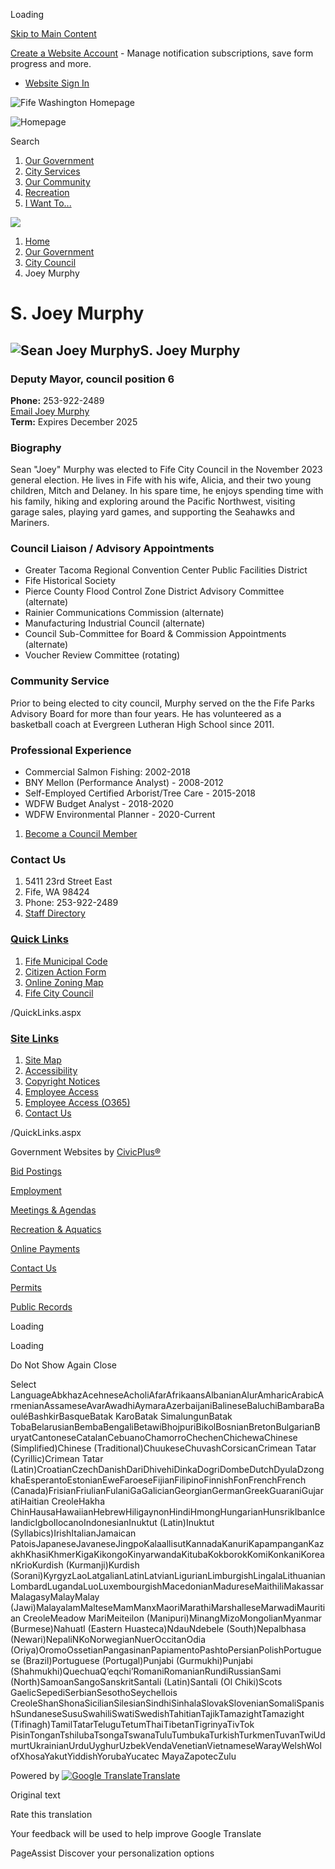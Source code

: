 Loading

[Skip to Main Content](https://www.fifewa.gov/187/1751/Joey-Murphy/)

[Create a Website Account](https://www.fifewa.gov/MyAccount/ProfileCreate) - Manage notification subscriptions, save form progress and more.   

- [Website Sign In](https://www.fifewa.gov/MyAccount)

![Fife Washington Homepage](https://www.fifewa.gov/ImageRepository/Document?documentID=5881)

![Homepage](https://www.fifewa.gov/ImageRepository/Document?documentID=1643)

Search

1. [Our Government](https://www.fifewa.gov/27/Our-Government)
2. [City Services](https://www.fifewa.gov/101/City-Services)
3. [Our Community](https://www.fifewa.gov/31/Our-Community)
4. [Recreation](https://www.fifewa.gov/35/Recreation)
5. [I Want To...](https://www.fifewa.gov/9/I-Want-To)

<!--THE END-->

![](https://www.fifewa.gov/ImageRepository/Document?documentID=6118)

1. [Home](https://www.fifewa.gov)
2. [Our Government](https://www.fifewa.gov/27/Our-Government)
3. [City Council](https://www.fifewa.gov/170/City-Council)
4. Joey Murphy

# S. Joey Murphy

## ![Sean Joey Murphy](https://www.fifewa.gov/ImageRepository/Document?documentId=5529)S. Joey Murphy

### Deputy Mayor, council position 6

**Phone:** 253-922-2489  
[Email Joey Murphy](mailto:smurphy@cityoffife.org)  
**Term:** Expires December 2025 

### Biography

Sean "Joey" Murphy was elected to Fife City Council in the November 2023 general election. He lives in Fife with his wife, Alicia, and their two young children, Mitch and Delaney. In his spare time, he enjoys spending time with his family, hiking and exploring around the Pacific Northwest, visiting garage sales, playing yard games, and supporting the Seahawks and Mariners.

### Council Liaison / Advisory Appointments

- Greater Tacoma Regional Convention Center Public Facilities District
- Fife Historical Society
- Pierce County Flood Control Zone District Advisory Committee (alternate)
- Rainier Communications Commission (alternate)
- Manufacturing Industrial Council (alternate)
- Council Sub-Committee for Board &amp; Commission Appointments (alternate)
- Voucher Review Committee (rotating)

### Community Service

Prior to being elected to city council, Murphy served on the the Fife Parks Advisory Board for more than four years. He has volunteered as a basketball coach at Evergreen Lutheran High School since 2011.

### Professional Experience

- Commercial Salmon Fishing: 2002-2018
- BNY Mellon (Performance Analyst) - 2008-2012
- Self-Employed Certified Arborist/Tree Care - 2015-2018
- WDFW Budget Analyst - 2018-2020
- WDFW Environmental Planner - 2020-Current

<!--THE END-->

1. [Become a Council Member](https://www.fifewa.gov/595/Become-a-Council-Member)

<!--THE END-->

### Contact Us

1. 5411 23rd Street East
2. Fife, WA 98424
3. Phone: 253-922-2489
4. [Staff Directory](https://www.fifewa.gov/directory.aspx)

### [Quick Links](https://www.fifewa.gov/QuickLinks.aspx?CID=47)

1. [Fife Municipal Code](https://www.codepublishing.com/WA/Fife)
2. [Citizen Action Form](https://www.cityoffife.org/592/Complete-a-Citizen-Action-Form)
3. [Online Zoning Map](https://cityoffife.maps.arcgis.com/apps/webappviewer/index.html?id=cb861816549849298661a937bb6b3e0a)
4. [Fife City Council](https://www.cityoffife.org/170/City-Council)

/QuickLinks.aspx

### [Site Links](https://www.fifewa.gov/QuickLinks.aspx?CID=11)

1. [Site Map](https://www.fifewa.gov/sitemap)
2. [Accessibility](https://www.fifewa.gov/Accessibility)
3. [Copyright Notices](https://www.fifewa.gov/site/copyright)
4. [Employee Access](https://mail.cityoffife.org/owa)
5. [Employee Access (O365)](https://outlook.office365.com/owa/fifewa.gov)
6. [Contact Us](https://www.fifewa.gov/directory.aspx)

/QuickLinks.aspx

Government Websites by [CivicPlus®](https://connect.civicplus.com/referral)

[Bid Postings](https://www.fifewa.gov/bids.aspx)

[Employment](https://www.fifewa.gov/326/Apply-for-a-Job)

[Meetings &amp; Agendas](https://www.fifewa.gov/448/Meetings-and-Agendas)

[Recreation &amp; Aquatics](https://www.fifewa.gov/35/Recreation)

[Online Payments](https://www.fifewa.gov/334/Online-Services)

[Contact Us](https://www.fifewa.gov/directory.aspx)

[Permits](https://ci-fife-wa.smartgovcommunity.com/Public/Home)

[Public Records](https://www.fifewa.gov/223/Public-Records-Request)

Loading

Loading

Do Not Show Again Close

Select LanguageAbkhazAcehneseAcholiAfarAfrikaansAlbanianAlurAmharicArabicArmenianAssameseAvarAwadhiAymaraAzerbaijaniBalineseBaluchiBambaraBaouléBashkirBasqueBatak KaroBatak SimalungunBatak TobaBelarusianBembaBengaliBetawiBhojpuriBikolBosnianBretonBulgarianBuryatCantoneseCatalanCebuanoChamorroChechenChichewaChinese (Simplified)Chinese (Traditional)ChuukeseChuvashCorsicanCrimean Tatar (Cyrillic)Crimean Tatar (Latin)CroatianCzechDanishDariDhivehiDinkaDogriDombeDutchDyulaDzongkhaEsperantoEstonianEweFaroeseFijianFilipinoFinnishFonFrenchFrench (Canada)FrisianFriulianFulaniGaGalicianGeorgianGermanGreekGuaraniGujaratiHaitian CreoleHakha ChinHausaHawaiianHebrewHiligaynonHindiHmongHungarianHunsrikIbanIcelandicIgboIlocanoIndonesianInuktut (Latin)Inuktut (Syllabics)IrishItalianJamaican PatoisJapaneseJavaneseJingpoKalaallisutKannadaKanuriKapampanganKazakhKhasiKhmerKigaKikongoKinyarwandaKitubaKokborokKomiKonkaniKoreanKrioKurdish (Kurmanji)Kurdish (Sorani)KyrgyzLaoLatgalianLatinLatvianLigurianLimburgishLingalaLithuanianLombardLugandaLuoLuxembourgishMacedonianMadureseMaithiliMakassarMalagasyMalayMalay (Jawi)MalayalamMalteseMamManxMaoriMarathiMarshalleseMarwadiMauritian CreoleMeadow MariMeiteilon (Manipuri)MinangMizoMongolianMyanmar (Burmese)Nahuatl (Eastern Huasteca)NdauNdebele (South)Nepalbhasa (Newari)NepaliNKoNorwegianNuerOccitanOdia (Oriya)OromoOssetianPangasinanPapiamentoPashtoPersianPolishPortuguese (Brazil)Portuguese (Portugal)Punjabi (Gurmukhi)Punjabi (Shahmukhi)QuechuaQʼeqchiʼRomaniRomanianRundiRussianSami (North)SamoanSangoSanskritSantali (Latin)Santali (Ol Chiki)Scots GaelicSepediSerbianSesothoSeychellois CreoleShanShonaSicilianSilesianSindhiSinhalaSlovakSlovenianSomaliSpanishSundaneseSusuSwahiliSwatiSwedishTahitianTajikTamazightTamazight (Tifinagh)TamilTatarTeluguTetumThaiTibetanTigrinyaTivTok PisinTonganTshilubaTsongaTswanaTuluTumbukaTurkishTurkmenTuvanTwiUdmurtUkrainianUrduUyghurUzbekVendaVenetianVietnameseWarayWelshWolofXhosaYakutYiddishYorubaYucatec MayaZapotecZulu

Powered by [![Google Translate](https://www.gstatic.com/images/branding/googlelogo/1x/googlelogo_color_42x16dp.png)Translate](https://translate.google.com)

Original text

Rate this translation

Your feedback will be used to help improve Google Translate

PageAssist Discover your personalization options